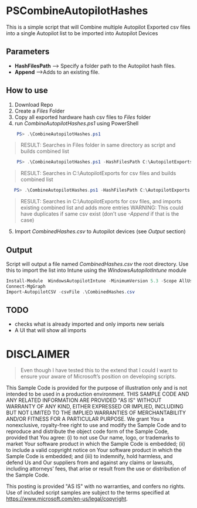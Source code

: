 # PSCombineAutopilotHashes

This is a simple script that will Combine multiple Autopilot Exported csv files into a single Autopilot list to be imported into Autopilot Devices

## Parameters

- **HashFilesPath** --> Specify a folder path to the Autopilot hash files.
- **Append** -->Adds to an existing file. 



## How to use

1. Download Repo
2. Create a _Files_ Folder
3. Copy all exported hardware hash csv files to _Files_ folder
4. run _CombineAutopilotHashes.ps1_ using PowerShell

```powershell
    PS> .\CombineAutopilotHashes.ps1
 ```
> RESULT: Searches in Files folder in same directory as script and builds combined list

```powershell
    PS> .\CombineAutopilotHashes.ps1 -HashFilesPath C:\AutopilotExports
 ```
> RESULT: Searches in C:\AutopilotExports for csv files and builds combined list

 ```powershell
    PS> .\CombineAutopilotHashes.ps1 -HashFilesPath C:\AutopilotExports -Append
 ```
> RESULT: Searches in C:\AutopilotExports for csv files, and imports existing combined list and adds more entries
> WARNING: This could have duplicates if same csv exist (don't use _-Append_ if that is the case)

5. Import _CombinedHashes.csv_ to Autopilot devices (see _Output_ section)

## Output

Script will output a file named _CombinedHashes.csv_ the root directory. Use this to import the list into Intune using the _WindowsAutopilotIntune_ module

 ```powershell
Install-Module  WindowsAutopilotIntune -MinimumVersion 5.3 -Scope AllUsers
Connect-MgGraph
Import-AutopilotCSV -csvFile .\CombinedHashes.csv
 ```

## TODO

- checks what is already imported and only imports new serials
- A UI that will show all imports

# DISCLAIMER
> Even though I have tested this to the extend that I could I want to ensure your aware of Microsoft’s position on developing scripts.

This Sample Code is provided for the purpose of illustration only and is not
intended to be used in a production environment.  THIS SAMPLE CODE AND ANY
RELATED INFORMATION ARE PROVIDED "AS IS" WITHOUT WARRANTY OF ANY KIND, EITHER
EXPRESSED OR IMPLIED, INCLUDING BUT NOT LIMITED TO THE IMPLIED WARRANTIES OF
MERCHANTABILITY AND/OR FITNESS FOR A PARTICULAR PURPOSE.  We grant You a
nonexclusive, royalty-free right to use and modify the Sample Code and to
reproduce and distribute the object code form of the Sample Code, provided
that You agree: (i) to not use Our name, logo, or trademarks to market Your
software product in which the Sample Code is embedded; (ii) to include a valid
copyright notice on Your software product in which the Sample Code is embedded;
and (iii) to indemnify, hold harmless, and defend Us and Our suppliers from and
against any claims or lawsuits, including attorneys’ fees, that arise or result
from the use or distribution of the Sample Code.

This posting is provided "AS IS" with no warranties, and confers no rights. Use
of included script samples are subject to the terms specified
at https://www.microsoft.com/en-us/legal/copyright.
